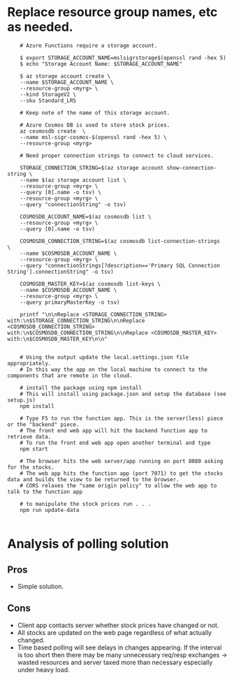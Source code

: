 # Replace resource group names, etc as needed. 

```
    # Azure Functions require a storage account.

    $ export STORAGE_ACCOUNT_NAME=mslsigrstorage$(openssl rand -hex 5)
    $ echo "Storage Account Name: $STORAGE_ACCOUNT_NAME"

    $ az storage account create \
    --name $STORAGE_ACCOUNT_NAME \
    --resource-group <myrg> \
    --kind StorageV2 \
    --sku Standard_LRS

    # Keep note of the name of this storage account. 

    # Azure Cosmos DB is used to store stock prices. 
    az cosmosdb create  \
    --name msl-sigr-cosmos-$(openssl rand -hex 5) \
    --resource-group <myrg>

    # Need proper connection strings to connect to cloud services.

    STORAGE_CONNECTION_STRING=$(az storage account show-connection-string \
    --name $(az storage account list \
    --resource-group <myrg> \
    --query [0].name -o tsv) \
    --resource-group <myrg> \
    --query "connectionString" -o tsv)

    COSMOSDB_ACCOUNT_NAME=$(az cosmosdb list \
    --resource-group <myrg> \
    --query [0].name -o tsv)

    COSMOSDB_CONNECTION_STRING=$(az cosmosdb list-connection-strings  \
    --name $COSMOSDB_ACCOUNT_NAME \
    --resource-group <myrg> \
    --query "connectionStrings[?description=='Primary SQL Connection String'].connectionString" -o tsv)

    COSMOSDB_MASTER_KEY=$(az cosmosdb list-keys \
    --name $COSMOSDB_ACCOUNT_NAME \
    --resource-group <myrg> \
    --query primaryMasterKey -o tsv)

    printf "\n\nReplace <STORAGE_CONNECTION_STRING> with:\n$STORAGE_CONNECTION_STRING\n\nReplace <COSMOSDB_CONNECTION_STRING> with:\n$COSMOSDB_CONNECTION_STRING\n\nReplace <COSMOSDB_MASTER_KEY> with:\n$COSMOSDB_MASTER_KEY\n\n"


    # Using the output update the local.settings.json file appropriately. 
    # In this way the app on the local machine to connect to the components that are remote in the cloud.
    
    # install the package using npm install
    # This will install using package.json and setup the database (see setup.js)
    npm install

    # Type F5 to run the function app. This is the server(less) piece or the "backend" piece.
    # The front end web app will hit the backend function app to retrieve data. 
    # To run the front end web app open another terminal and type
    npm start

    # The browser hits the web server/app running on port 8080 asking for the stocks. 
    # The web app hits the function app (port 7071) to get the stocks data and builds the view to be returned to the browser.
    # CORS relaxes the "same origin policy" to allow the web app to talk to the function app 

    # to manipulate the stock prices run . . . 
    npm run update-data 


```

# Analysis of polling solution

## Pros

- Simple solution.

## Cons

- Client app contacts server whether stock prices have changed or not.
- All stocks are updated on the web page regardless of what actually changed. 
- Time based polling will see delays in changes appearing. If the interval is too short 
  then there may be many unnecessary req/resp exchanges -> wasted resources and server
  taxed more than necessary especially under heavy load. 


